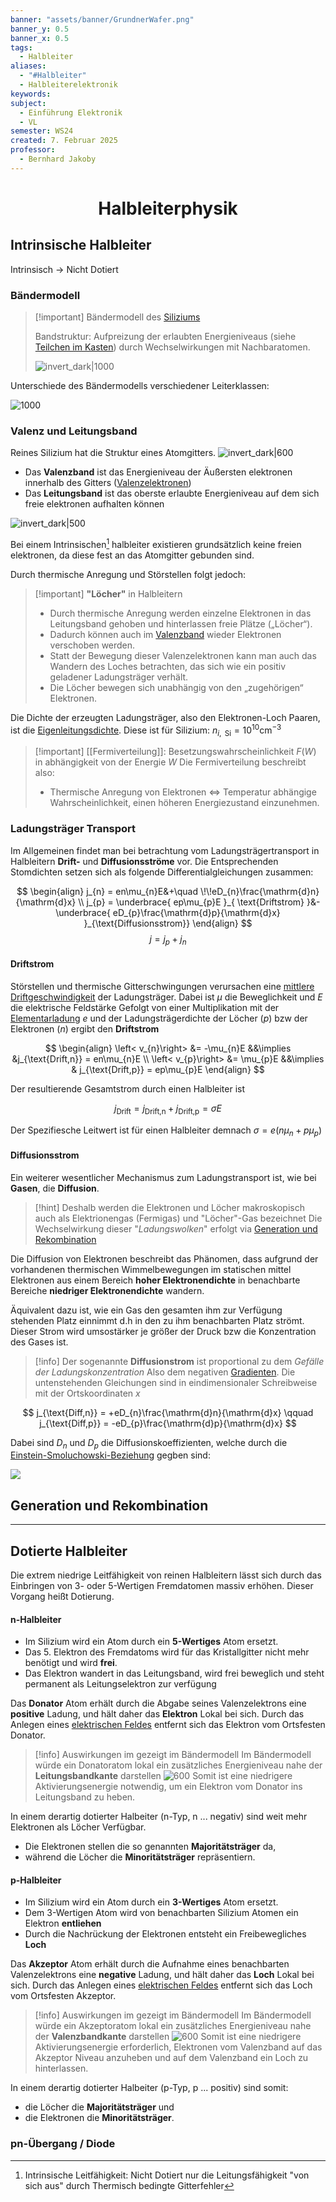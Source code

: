 ```yaml
---
banner: "assets/banner/GrundnerWafer.png"
banner_y: 0.5
banner_x: 0.5
tags:
  - Halbleiter
aliases:
  - "#Halbleiter"
  - Halbleiterelektronik
keywords: 
subject:
  - Einführung Elektronik
  - VL
semester: WS24
created: 7. Februar 2025
professor:
  - Bernhard Jakoby
---
```

 
# <center>Halbleiterphysik</center>

## Intrinsische Halbleiter

Intrinsisch $\to$ Nicht Dotiert

### Bändermodell

> [!important] Bändermodell des [Siliziums](Silizium.md)
> 
> Bandstruktur: Aufpreizung der erlaubten Energieniveaus (siehe [Teilchen im Kasten](../../Elektrotechnik/Teilchen%20im%20Kasten.md)) durch Wechselwirkungen mit Nachbaratomen.
> 
> ![invert_dark|1000](assets/SiLeitungsValenzband.png)

Unterschiede des Bändermodells verschiedener Leiterklassen:

![1000](../../Hardwareentwicklung/assets/Baendermodell.png)




### Valenz und Leitungsband

Reines Silizium hat die Struktur eines Atomgitters.
![invert_dark|600](assets/Pasted%20image%2020250207135059.png)
- Das **Valenzband** ist das Energieniveau der Äußersten elektronen innerhalb des Gitters ([Valenzelektronen](../../Chemie/Valenzelektronen.md))
- Das **Leitungsband** ist das oberste erlaubte Energieniveau auf dem sich freie elektronen aufhalten können  



![invert_dark|500](assets/HalbleiterValenzLeitungsband.png)

Bei einem Intrinsischen[^1] halbleiter existieren grundsätzlich keine freien elektronen, da diese fest an das Atomgitter gebunden sind.

Durch thermische Anregung und Störstellen folgt jedoch: 

> [!important] **"Löcher"** in Halbleitern
> - Durch thermische Anregung werden einzelne Elektronen in das Leitungsband gehoben und hinterlassen freie Plätze („Löcher“).
> - Dadurch können auch im [Valenzband](../../Chemie/Valenzelektronen.md) wieder Elektronen verschoben werden.
> - Statt der Bewegung dieser Valenzelektronen kann man auch das Wandern des Loches betrachten, das sich wie ein positiv geladener Ladungsträger verhält.
> - Die Löcher bewegen sich unabhängig von den „zugehörigen“ Elektronen.


Die Dichte der erzeugten Ladungsträger, also den Elektronen-Loch Paaren, ist die [Eigenleitungsdichte](Fermiverteilung.md). Diese ist für Silizium: $n_{i,\text{ Si}} = 10^{10} \mathrm{cm}^{-3}$

> [!important] [[Fermiverteilung]]: Besetzungswahrscheinlichkeit $F(W)$ in abhängigkeit von der Energie $W$
> Die Fermiverteilung beschreibt also:
> - Thermische Anregung von Elektronen $\iff$ Temperatur abhängige Wahrscheinlichkeit, einen höheren Energiezustand einzunehmen. 

### Ladungsträger Transport

Im Allgemeinen findet man bei betrachtung vom Ladungsträgertransport in Halbleitern **Drift-** und **Diffusionsströme** vor. Die Entsprechenden Stomdichten setzen sich als folgende Differentialgleichungen zusammen:

$$
\begin{align}
j_{n} = en\mu_{n}E&+\quad \!\!eD_{n}\frac{\mathrm{d}n}{\mathrm{d}x} \\
j_{p} = \underbrace{ ep\mu_{p}E }_{ \text{Driftstrom} }&-\underbrace{ eD_{p}\frac{\mathrm{d}p}{\mathrm{d}x} }_{\text{Diffusionsstrom}}
\end{align}
$$
$$j = j_{p}+j_{n}$$

#### Driftstrom

Störstellen und thermische Gitterschwingungen verursachen eine [mittlere Driftgeschwindigkeit](../Elektrotechnik/Drude-Modell.md) der Ladungsträger.
Dabei ist $\mu$ die Beweglichkeit und $E$ die elektrische Feldstärke
Gefolgt von einer Multiplikation mit der [Elementarladung](Konstanten/Elementarladung.md) $e$ und der Ladungsträgerdichte der Löcher ($p$) bzw der Elektronen ($n$) ergibt den **Driftstrom** 

$$
\begin{align}
\left< v_{n}\right> &= -\mu_{n}E &&\implies &j_{\text{Drift,n}} = en\mu_{n}E \\
\left< v_{p}\right> &= \mu_{p}E &&\implies & j_{\text{Drift,p}} = ep\mu_{p}E
\end{align}
$$

Der resultierende Gesamtstrom durch einen Halbleiter ist

$$j_{\text{Drift}} = j_{\text{Drift,n}} + j_{\text{Drift,p}} = \sigma E$$

Der Spezifiesche Leitwert ist für einen Halbleiter demnach $\sigma = e(n\mu_{n}+p\mu_{p})$

#### Diffusionsstrom

Ein weiterer wesentlicher Mechanismus zum Ladungstransport ist, wie bei **Gasen**, die **Diffusion**.

> [!hint] Deshalb werden die Elektronen und Löcher makroskopisch auch als Elektrionengas (Fermigas) und "Löcher"-Gas bezeichnet
> Die Wechselwirkung dieser "*Ladungswolken*" erfolgt via [Generation und Rekombination](#Generation%20und%20Rekombination) 

Die Diffusion von Elektronen beschreibt das Phänomen, dass aufgrund der vorhandenen thermischen Wimmelbewegungen im statischen mittel Elektronen aus einem Bereich **hoher Elektronendichte** in benachbarte Bereiche **niedriger Elektronendichte** wandern.

Äquivalent dazu ist, wie ein Gas den gesamten ihm zur Verfügung stehenden Platz einnimmt d.h in den zu ihm benachbarten Platz strömt. Dieser Strom wird umsostärker je größer der Druck bzw die Konzentration des Gases ist.

> [!info] Der sogenannte **Diffusionstrom** ist proportional zu dem *Gefälle der Ladungskonzentration*
> Also dem negativen [Gradienten](../Mathematik/Analysis/Gradient.md). Die untenstehenden Gleichungen sind in eindimensionaler Schreibweise mit der Ortskoordinaten $x$

$$
j_{\text{Diff,n}} = +eD_{n}\frac{\mathrm{d}n}{\mathrm{d}x} \qquad
j_{\text{Diff,p}} = -eD_{p}\frac{\mathrm{d}p}{\mathrm{d}x}
$$

Dabei sind $D_{n}$ und $D_{p}$ die Diffusionskoeffizienten, welche durch die [Einstein-Smoluchowski-Beziehung](Einstein-Smoluchowski-Beziehung.md) gegben sind: 

![](Einstein-Smoluchowski-Beziehung.md#^DIFKOHL)

## Generation und Rekombination

---

## Dotierte Halbleiter

Die extrem niedrige Leitfähigkeit von reinen Halbleitern lässt sich durch das Einbringen von 3- oder 5-Wertigen Fremdatomen massiv erhöhen. Dieser Vorgang heißt Dotierung.

#### n-Halbleiter

- Im Silizium wird ein Atom durch ein **5-Wertiges** Atom ersetzt.
- Das 5. Elektron des Fremdatoms wird für das Kristallgitter nicht mehr benötigt und wird **frei**.
- Das Elektron wandert in das Leitungsband, wird frei beweglich und steht permanent als Leitungselektron zur verfügung

Das **Donator** Atom erhält durch die Abgabe seines Valenzelektrons eine **positive** Ladung, und hält daher das **Elektron** Lokal bei sich.
Durch das Anlegen eines [elektrischen Feldes](../../Elektrotechnik/Elektrisches%20Feld.md) entfernt sich das Elektron vom Ortsfesten Donator.

> [!info] Auswirkungen im gezeigt im Bändermodell
> Im Bändermodell würde ein Donatoratom lokal ein zusätzliches Energieniveau nahe der **Leitungsbandkante** darstellen 
> ![600](../../assets/Excalidraw/Halbleiterphysik%202025-02-07%2014.24.34.excalidraw) 
> Somit ist eine niedrigere Aktivierungsenergie notwendig, um ein Elektron vom Donator ins Leitungsband zu heben.

In einem derartig dotierter Halbeiter (n-Typ, n ... negativ) sind weit mehr Elektronen als Löcher Verfügbar.
- Die Elektronen stellen die so genannten **Majoritätsträger** da,
- während die Löcher die **Minoritätsträger** repräsentiern.

#### p-Halbleiter

- Im Silizium wird ein Atom durch ein **3-Wertiges** Atom ersetzt.
- Dem 3-Wertigen Atom wird von benachbarten Silizium Atomen ein Elektron **entliehen**
- Durch die Nachrückung der Elektronen entsteht ein Freibewegliches **Loch**

Das **Akzeptor** Atom erhält durch die Aufnahme eines benachbarten Valenzelektrons eine **negative** Ladung, und hält daher das **Loch** Lokal bei sich.
Durch das Anlegen eines [elektrischen Feldes](../../Elektrotechnik/Elektrisches%20Feld.md) entfernt sich das Loch vom Ortsfesten Akzeptor.

> [!info] Auswirkungen im gezeigt im Bändermodell
> Im Bändermodell würde ein Akzeptoratom lokal ein zusätzliches Energieniveau nahe der **Valenzbandkante** darstellen 
> ![600](../assets/Excalidraw/Halbleiterphysik%202025-02-07%2014.47.50.excalidraw)
> Somit ist eine niedrigere Aktivierungsenergie erforderlich, Elektronen vom Valenzband auf das Akzeptor Niveau anzuheben und auf dem Valenzband ein Loch zu hinterlassen.

In einem derartig dotierter Halbeiter (p-Typ, p ... positiv) sind somit:
- die Löcher die **Majoritätsträger** und
- die Elektronen die **Minoritätsträger**.


### pn-Übergang / Diode



[^1]: Intrinsische Leitfähigkeit: Nicht Dotiert nur die Leitungsfähigkeit "von sich aus" durch Thermisch bedingte Gitterfehler
